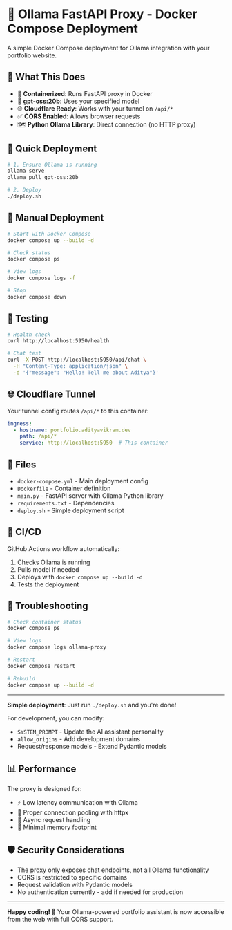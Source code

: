 # 🚀 Ollama FastAPI Proxy - Docker Compose Deployment

A simple Docker Compose deployment for Ollama integration with your portfolio website.

## 🎯 What This Does

- 🐳 **Containerized**: Runs FastAPI proxy in Docker
- 🤖 **gpt-oss:20b**: Uses your specified model
- 🌐 **Cloudflare Ready**: Works with your tunnel on `/api/*`
- ✅ **CORS Enabled**: Allows browser requests
- 🗺️ **Python Ollama Library**: Direct connection (no HTTP proxy)

## 🚀 Quick Deployment

```bash
# 1. Ensure Ollama is running
ollama serve
ollama pull gpt-oss:20b

# 2. Deploy
./deploy.sh
```

## 🔧 Manual Deployment

```bash
# Start with Docker Compose
docker compose up --build -d

# Check status
docker compose ps

# View logs
docker compose logs -f

# Stop
docker compose down
```

## 🧪 Testing

```bash
# Health check
curl http://localhost:5950/health

# Chat test
curl -X POST http://localhost:5950/api/chat \
  -H "Content-Type: application/json" \
  -d '{"message": "Hello! Tell me about Aditya"}'
```

## 🌐 Cloudflare Tunnel

Your tunnel config routes `/api/*` to this container:

```yaml
ingress:
  - hostname: portfolio.adityavikram.dev
    path: /api/*
    service: http://localhost:5950  # This container
```

## 📁 Files

- `docker-compose.yml` - Main deployment config
- `Dockerfile` - Container definition  
- `main.py` - FastAPI server with Ollama Python library
- `requirements.txt` - Dependencies
- `deploy.sh` - Simple deployment script

## 🔄 CI/CD

GitHub Actions workflow automatically:
1. Checks Ollama is running
2. Pulls model if needed
3. Deploys with `docker compose up --build -d`
4. Tests the deployment

## 🚨 Troubleshooting

```bash
# Check container status
docker compose ps

# View logs
docker compose logs ollama-proxy

# Restart
docker compose restart

# Rebuild
docker compose up --build -d
```

---

**Simple deployment**: Just run `./deploy.sh` and you're done!

For development, you can modify:
- `SYSTEM_PROMPT` - Update the AI assistant personality
- `allow_origins` - Add development domains
- Request/response models - Extend Pydantic models

## 📊 Performance

The proxy is designed for:
- ⚡ Low latency communication with Ollama
- 🔄 Proper connection pooling with httpx
- 🚀 Async request handling
- 💾 Minimal memory footprint

## 🛡 Security Considerations

- The proxy only exposes chat endpoints, not all Ollama functionality
- CORS is restricted to specific domains
- Request validation with Pydantic models
- No authentication currently - add if needed for production

---

**Happy coding! 🎉** Your Ollama-powered portfolio assistant is now accessible from the web with full CORS support.
